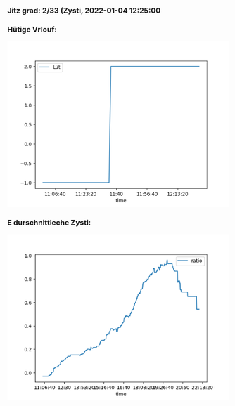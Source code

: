 ### Jitz grad: 2/33 (Zysti, 2022-01-04 12:25:00

### Hütige Vrlouf:
![Graph](Today.png)

### E durschnittleche Zysti:
![Graph](Zysti.png)